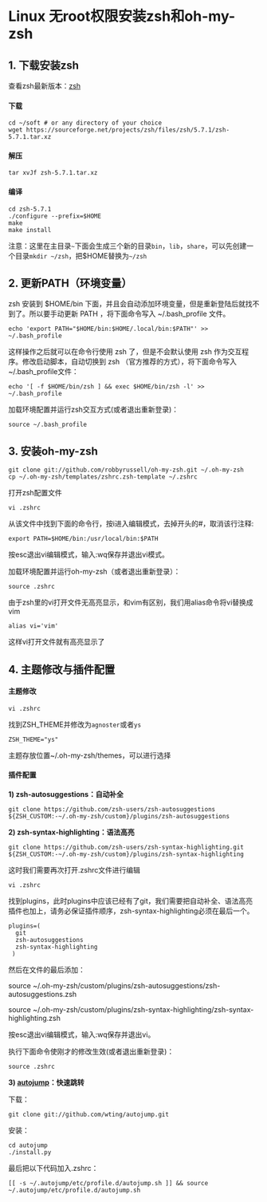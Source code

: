 # Linux 无root权限安装zsh和oh-my-zsh

## 1. 下载安装zsh
查看zsh最新版本：[zsh](http://zsh.sourceforge.net/Arc/source.html)

#### 下载
```
cd ~/soft # or any directory of your choice
wget https://sourceforge.net/projects/zsh/files/zsh/5.7.1/zsh-5.7.1.tar.xz
```
#### 解压
```
tar xvJf zsh-5.7.1.tar.xz
```
#### 编译
```
cd zsh-5.7.1
./configure --prefix=$HOME
make
make install
```
注意：这里在主目录`~`下面会生成三个新的目录`bin`，`lib`，`share`，可以先创建一个目录`mkdir ~/zsh`，把$HOME替换为`~/zsh`

## 2. 更新PATH（环境变量）
zsh 安装到 $HOME/bin 下面，并且会自动添加环境变量，但是重新登陆后就找不到了。所以要手动更新 PATH ，将下面命令写入 ~/.bash_profile 文件。
```
echo 'export PATH="$HOME/bin:$HOME/.local/bin:$PATH"' >> ~/.bash_profile
```
这样操作之后就可以在命令行使用 zsh 了，但是不会默认使用 zsh 作为交互程序。修改启动脚本，自动切换到 zsh （官方推荐的方式），将下面命令写入 ~/.bash_profile文件：
```
echo '[ -f $HOME/bin/zsh ] && exec $HOME/bin/zsh -l' >> ~/.bash_profile
```
加载环境配置并运行zsh交互方式(或者退出重新登录)：
```
source ~/.bash_profile
```

## 3. 安装oh-my-zsh
```
git clone git://github.com/robbyrussell/oh-my-zsh.git ~/.oh-my-zsh
cp ~/.oh-my-zsh/templates/zshrc.zsh-template ~/.zshrc
```
打开zsh配置文件
```
vi .zshrc
```
从该文件中找到下面的命令行，按i进入编辑模式，去掉开头的#，取消该行注释:
```
export PATH=$HOME/bin:/usr/local/bin:$PATH
```
按esc退出vi编辑模式，输入:wq保存并退出vi模式。

加载环境配置并运行oh-my-zsh（或者退出重新登录）：
```
source .zshrc
```
由于zsh⾥的vi打开文件无高亮显示，和vim有区别，我们用alias命令将vi替换成vim
```
alias vi='vim'
```
这样vi打开文件就有高亮显示了


## 4. 主题修改与插件配置

#### 主题修改
```
vi .zshrc
```
找到ZSH_THEME并修改为`agnoster`或者`ys`
```
ZSH_THEME="ys"
```
主题存放位置~/.oh-my-zsh/themes，可以进行选择

#### 插件配置
**1) zsh-autosuggestions：自动补全**
```
git clone https://github.com/zsh-users/zsh-autosuggestions ${ZSH_CUSTOM:-~/.oh-my-zsh/custom}/plugins/zsh-autosuggestions
```
**2) zsh-syntax-highlighting：语法高亮**
```
git clone https://github.com/zsh-users/zsh-syntax-highlighting.git ${ZSH_CUSTOM:-~/.oh-my-zsh/custom}/plugins/zsh-syntax-highlighting
```
这时我们需要再次打开.zshrc文件进行编辑
```
vi .zshrc
```
找到plugins，此时plugins中应该已经有了git，我们需要把自动补全、语法高亮插件也加上，请务必保证插件顺序，zsh-syntax-highlighting必须在最后一个。

```
plugins=(
  git
  zsh-autosuggestions
  zsh-syntax-highlighting
 )
```
然后在文件的最后添加：

source ~/.oh-my-zsh/custom/plugins/zsh-autosuggestions/zsh-autosuggestions.zsh

source ~/.oh-my-zsh/custom/plugins/zsh-syntax-highlighting/zsh-syntax-highlighting.zsh

按esc退出vi编辑模式，输入:wq保存并退出vi。

执行下面命令使刚才的修改生效(或者退出重新登录)：
```
source .zshrc
```

**3) [autojump](https://github.com/wting/autojump)：快速跳转**

下载：
```
git clone git://github.com/wting/autojump.git
```
安装：
```
cd autojump
./install.py
```
最后把以下代码加入.zshrc：
```
[[ -s ~/.autojump/etc/profile.d/autojump.sh ]] && source ~/.autojump/etc/profile.d/autojump.sh
```
